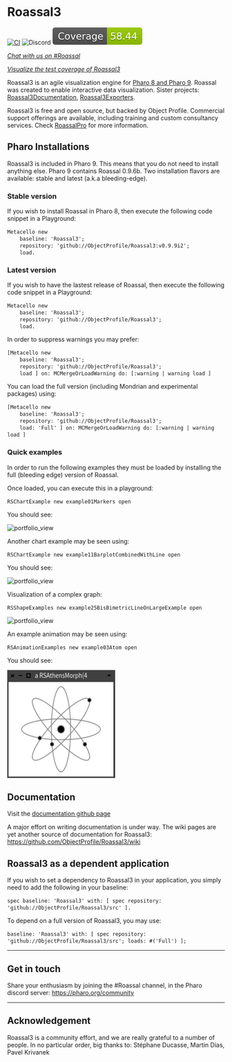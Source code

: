 # Roassal3
[![CI](https://github.com/ObjectProfile/Roassal3/actions/workflows/runTests.yml/badge.svg)](https://github.com/ObjectProfile/Roassal3/actions/workflows/runTests.yml)
![Discord](https://img.shields.io/discord/223421264751099906)
[![Coverage](https://raw.githubusercontent.com/ObjectProfile/Roassal3/master/ci_data/coverageBadge.svg)](https://github.com/ObjectProfile/Roassal3/blob/master/ci_data/coverage.png)

[*Chat with us on #Roassal*](https://discord.gg/QewZMZa)

[*Visualize the test coverage of Roassal3*](https://github.com/ObjectProfile/Roassal3/blob/master/ci_data/coverage.png)

<!-- [![SmalltalkCI](https://github.com/ObjectProfile/Roassal3/actions/workflows/main.yml/badge.svg)](https://github.com/ObjectProfile/Roassal3/actions/workflows/main.yml) -->

<!-- [![Coverage Status](https://coveralls.io/repos/github/ObjectProfile/Roassal3/badge.svg?branch=master)](https://coveralls.io/github/ObjectProfile/Roassal3?branch=master) -->

Roassal3 is an agile visualization engine for [Pharo 8 and Pharo 9](http://pharo.org). Roassal was created to enable interactive data visualization. Sister projects: [Roassal3Documentation](https://github.com/ObjectProfile/Roassal3Documentation), [Roassal3Exporters](https://github.com/ObjectProfile/Roassal3Exporters).

Roassal3 is free and open source, but backed by Object Profile. Commercial support offerings are available, including training and custom consultancy services. Check [RoassalPro](https://github.com/ObjectProfile/Roassal3Documentation/blob/6bbc6a4cb36914e1f79b3a038c32984673a1384f/documentation/RoassalPro.md) for more information.


## Pharo Installations
Roassal3 is included in Pharo 9. This means that you do not need to install anything else. Pharo 9 contains Roassal 0.9.6b.
Two installation flavors are available: stable and latest (a.k.a bleeding-edge).

### Stable version
If you wish to install Roassal in Pharo 8, then execute the following code snippet in a Playground:

```Smalltalk
Metacello new
    baseline: 'Roassal3';
    repository: 'github://ObjectProfile/Roassal3:v0.9.9i2';
    load.
```

### Latest version
If you wish to have the lastest release of Roassal, then execute the following code snippet in a Playground:
```Smalltalk
Metacello new
    baseline: 'Roassal3';
    repository: 'github://ObjectProfile/Roassal3';
    load.
```

In order to suppress warnings you may prefer:
```Smalltalk
[Metacello new
    baseline: 'Roassal3';
    repository: 'github://ObjectProfile/Roassal3';
    load ] on: MCMergeOrLoadWarning do: [:warning | warning load ]
```   

You can load the full version (including Mondrian and experimental packages) using:
```Smalltalk
[Metacello new
    baseline: 'Roassal3';
    repository: 'github://ObjectProfile/Roassal3';
    load: 'Full' ] on: MCMergeOrLoadWarning do: [:warning | warning load ]
```

### Quick examples
In order to run the following examples they must be loaded by installing the full (bleeding edge) version of Roassal.

Once loaded, you can execute this in a playground:

```Smalltalk
RSChartExample new example01Markers open
```

You should see:

<img width="250" height="250" alt="portfolio_view" src="https://user-images.githubusercontent.com/10532890/84400888-9afc6180-abd0-11ea-8258-4bbcbee7bd15.png">

Another chart example may be seen using:
```Smalltalk
RSChartExample new example11BarplotCombinedWithLine open
```

You should see:

<img width="250" height="250" alt="portfolio_view" src="https://user-images.githubusercontent.com/10532890/84400958-b4051280-abd0-11ea-86e5-6b7e59c8a4fa.png">


Visualization of a complex graph:
```Smalltalk
RSShapeExamples new example25BisBimetricLineOnLargeExample open
```

<img width="250" height="250" alt="portfolio_view" src="https://user-images.githubusercontent.com/10532890/84401030-c7b07900-abd0-11ea-81f3-70e09dc163f4.png">

An example animation may be seen using:

```Smalltalk
RSAnimationExamples new example03Atom open
```
You should see:

<img width="250" height="250" alt="atom" src="https://github.com/ObjectProfile/Roassal3/raw/master/images/example03atom.gif?raw=true">

## Documentation

Visit the [documentation github page](https://github.com/ObjectProfile/Roassal3Documentation)

A major effort on writing documentation is under way. The wiki pages are yet another source of documentation for Roassal3: https://github.com/ObjectProfile/Roassal3/wiki


## Roassal3 as a dependent application
If you wish to set a dependency to Roassal3 in your application, you simply need to add the following in your baseline:

```Smalltalk
spec baseline: 'Roassal3' with: [ spec repository: 'github://ObjectProfile/Roassal3/src' ].
```

To depend on a full version of Roassal3, you may use:

```Smalltalk
baseline: 'Roassal3' with: [ spec repository: 'github://ObjectProfile/Roassal3/src'; loads: #('Full') ];
```
_____
## Get in touch
Share your enthusiasm by joining the #Roassal channel, in the Pharo discord server: https://pharo.org/community

_____
## Acknowledgement

Roassal3 is a community effort, and we are really grateful to a number of people. In no particular order, big thanks to:
Stéphane Ducasse, Martin Días, Pavel Krivanek
